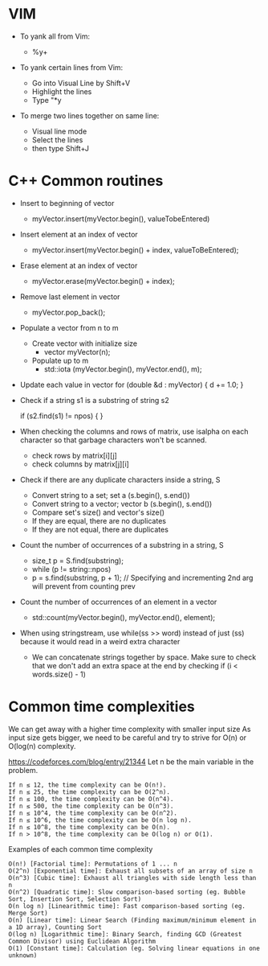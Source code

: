 # VIM
* To yank all from Vim: 
	* %y+

* To yank certain lines from Vim:
	* Go into Visual Line by Shift+V
	* Highlight the lines
	* Type "*y

* To merge two lines together on same line:
	* Visual line mode
	* Select the lines
	* then type Shift+J





# C++ Common routines

* Insert to beginning of vector
	* myVector.insert(myVector.begin(), valueTobeEntered)

* Insert element at an index of vector
	* myVector.insert(myVector.begin() + index, valueToBeEntered);

* Erase element at an index of vector
	* myVector.erase(myVector.begin() + index);

* Remove last element in vector
	* myVector.pop_back();

* Populate a vector from n to m
	* Create vector with initialize size
		* vector<type> myVector(n);
	* Populate up to m
		* std::iota (myVector.begin(), myVector.end(), m);

* Update each value in vector
	for (double &d : myVector) {
		d += 1.0;
	}

* Check if a string s1 is a substring of string s2

	if (s2.find(s1) != npos) {
	}

* When checking the columns and rows of matrix, use isalpha on each character so that garbage characters won't be scanned.
	* check rows by matrix[i][j]
 	* check columns by matrix[j][i]
* Check if there are any duplicate characters inside a string, S
	* Convert string to a set; set<char> a (s.begin(), s.end())
	* Convert string to a vector; vector<char> b (s.begin(), s.end())
	* Compare set's size() and vector's size()
	* If they are equal, there are no duplicates
	* If they are not equal, there are duplicates

* Count the number of occurrences of a substring in a string, S
	* size_t p = S.find(substring);
	* while (p != string::npos)
	* p = s.find(substring, p + 1); // Specifying and incrementing 2nd arg will prevent from counting prev
* Count the number of occurrences of an element in a vector
	* std::count(myVector.begin(), myVector.end(), element);
* When using stringstream, use while(ss >> word) instead of just (ss) because it would read in a weird extra character
	* We can concatenate strings together by space. Make sure to check that we don't add an extra space at the end by checking if (i < words.size() - 1)

# Common time complexities
We can get away with a higher time complexity with smaller input size
As input size gets bigger, we need to be careful and try to strive for O(n) or O(log(n) complexity.

https://codeforces.com/blog/entry/21344
Let n be the main variable in the problem.

    If n ≤ 12, the time complexity can be O(n!).
    If n ≤ 25, the time complexity can be O(2^n).
    If n ≤ 100, the time complexity can be O(n^4).
    If n ≤ 500, the time complexity can be O(n^3).
    If n ≤ 10^4, the time complexity can be O(n^2).
    If n ≤ 10^6, the time complexity can be O(n log n).
    If n ≤ 10^8, the time complexity can be O(n).
    If n > 10^8, the time complexity can be O(log n) or O(1).

Examples of each common time complexity

    O(n!) [Factorial time]: Permutations of 1 ... n
    O(2^n) [Exponential time]: Exhaust all subsets of an array of size n
    O(n^3) [Cubic time]: Exhaust all triangles with side length less than n
    O(n^2) [Quadratic time]: Slow comparison-based sorting (eg. Bubble Sort, Insertion Sort, Selection Sort)
    O(n log n) [Linearithmic time]: Fast comparison-based sorting (eg. Merge Sort)
    O(n) [Linear time]: Linear Search (Finding maximum/minimum element in a 1D array), Counting Sort
    O(log n) [Logarithmic time]: Binary Search, finding GCD (Greatest Common Divisor) using Euclidean Algorithm
    O(1) [Constant time]: Calculation (eg. Solving linear equations in one unknown)
